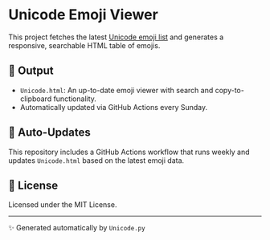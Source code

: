 # Unicode Emoji Viewer

This project fetches the latest [Unicode emoji list](https://unicode.org/Public/emoji/latest/emoji-test.txt) and generates a responsive, searchable HTML table of emojis.

## 📄 Output

- `Unicode.html`: An up-to-date emoji viewer with search and copy-to-clipboard functionality.
- Automatically updated via GitHub Actions every Sunday.

## 🔄 Auto-Updates

This repository includes a GitHub Actions workflow that runs weekly and updates `Unicode.html` based on the latest emoji data.

## 📜 License

Licensed under the MIT License.

---

✨ Generated automatically by `Unicode.py`
